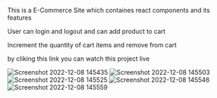 
This is a E-Commerce Site which containes react components and its features 

User can login and logout and can add product to cart

Increment the quantity of cart items and remove from cart 

  by cliking this link you can watch this project live

![Screenshot 2022-12-08 145435](https://github.com/saurabhsingh-7/saurabh_ecommerce_react/blob/main/Screenshot%20(151).png)
![Screenshot 2022-12-08 145503](https://github.com/saurabhsingh-7/saurabh_ecommerce_react/blob/main/Screenshot%20(152).png)
![Screenshot 2022-12-08 145525](https://github.com/saurabhsingh-7/saurabh_ecommerce_react/blob/main/Screenshot%20(153).png)
![Screenshot 2022-12-08 145546](https://github.com/saurabhsingh-7/saurabh_ecommerce_react/blob/main/Screenshot%20(154).png)
![Screenshot 2022-12-08 145559](https://github.com/saurabhsingh-7/saurabh_ecommerce_react/blob/main/Screenshot%20(155).png)
